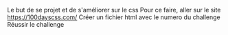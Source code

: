 Le but de se projet et de s'améliorer sur le css
Pour ce faire, aller sur le site https://100dayscss.com/
Créer un fichier html avec le numero du challenge
Réussir le challenge
